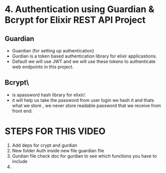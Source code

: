 # 4. Authentication using Guardian & Bcrypt for Elixir REST API Project

## Guardian 
 - Guardian  (for setting up authentication)
 - Gurdian is a token based authentication library for elixir applicastions.
 - Default we will use JWT and we will use these tokens to authenticate web endpoints in this project.

## Bcrypt\
- is apassword hash  library for elixir/.
- it will help us take the password from user login we hash it and thats what we store , we never store readable password that we receive from front end.

# STEPS FOR THIS VIDEO 

1. Add deps for crypt and gurdian
2. New folder Auth inside new file guardian file 
3. Gurdian file check doc for gurdian to see which functions you have to include 
4. 
